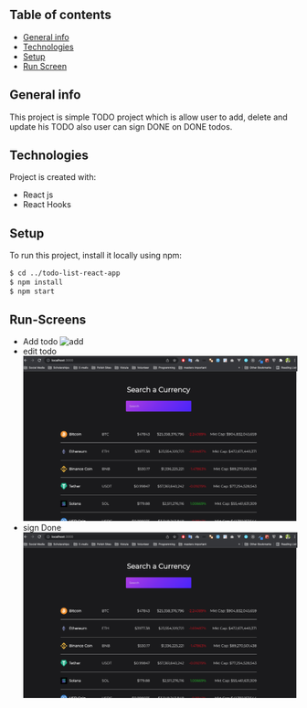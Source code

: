 ## Table of contents
* [General info](#general-info)
* [Technologies](#technologies)
* [Setup](#setup)
* [Run Screen](#Run-Screens)

## General info
This project is simple TODO project which is allow user to add, delete and update his TODO also user can sign DONE on DONE todos.
	
## Technologies
Project is created with:
* React js
* React Hooks


	
## Setup
To run this project, install it locally using npm:

```
$ cd ../todo-list-react-app
$ npm install
$ npm start
```
## Run-Screens
* Add todo 
![add](https://github.com/KamalEssam/rtodo/blob/main/img/add.png)
* edit todo
![Run](https://github.com/KamalEssam/react-api-crypto-tracker/blob/main/img/run.png)
* sign Done
![Run](https://github.com/KamalEssam/react-api-crypto-tracker/blob/main/img/run.png)
